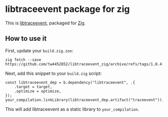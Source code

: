 # libtraceevent package for zig

This is [libtraceevent](https://git.kernel.org/pub/scm/libs/libtrace/libtraceevent.git/),
packaged for [Zig](https://ziglang.org/).

## How to use it

First, update your `build.zig.zon`:

```
zig fetch --save https://github.com/tw4452852/libtraceevent_zig/archive/refs/tags/1.8.4.tar.gz
```

Next, add this snippet to your `build.zig` script:

```zig
const libtraceevent_dep = b.dependency("libtraceevent", .{
    .target = target,
    .optimize = optimize,
});
your_compilation.linkLibrary(libtraceevent_dep.artifact("traceevent"));
```

This will add libtraceevent as a static library to `your_compilation`.
